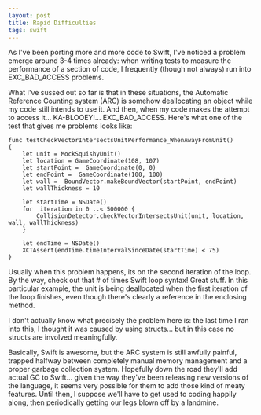 ```yaml
---
layout: post
title: Rapid Difficulties
tags: swift
---
```


As I've been porting more and more code to Swift, I've noticed a problem emerge around 3-4 times already: when writing tests to measure the performance of a section of code, I frequently (though not always) run into EXC_BAD_ACCESS problems.

What I've sussed out so far is that in these situations, the Automatic Reference Counting system (ARC) is somehow deallocating an object while my code still intends to use it. And then, when my code makes the attempt to access it... KA-BLOOEY!... EXC_BAD_ACCESS. Here's what one of the test that gives me problems looks like:

    func testCheckVectorIntersectsUnitPerformance_WhenAwayFromUnit()
    {
        let unit = MockSquishyUnit()
        let location = GameCoordinate(108, 107)
        let startPoint =  GameCoordinate(0, 0)
        let endPoint =  GameCoordinate(100, 100)
        let wall =  BoundVector.makeBoundVector(startPoint, endPoint)
        let wallThickness = 10
        
        let startTime = NSDate()
        for  iteration in 0 ..< 500000 {
            CollisionDetector.checkVectorIntersectsUnit(unit, location, wall, wallThickness)
        }
        
        let endTime = NSDate()
        XCTAssert(endTime.timeIntervalSinceDate(startTime) < 75)
    }
    
Usually when this problem happens, its on the second iteration of the loop. By the way, check out that # of times Swift loop syntax! Great stuff. In this particular example, the unit is being deallocated when the first iteration of the loop finishes, even though there's clearly a reference in the enclosing method.

I don't actually know what precisely the problem here is: the last time I ran into this, I thought it was caused by using structs... but in this case no structs are involved meaningfully.

Basically, Swift is awesome, but the ARC system is still awfully painful, trapped halfway between completely manual memory management and a proper garbage collection system. Hopefully down the road they'll add actual GC to Swift... given the way they've been releasing new versions of the language, it seems very possible for them to add those kind of meaty features. Until then, I suppose we'll have to get used to coding happily along, then periodically getting our legs blown off by a landmine.
